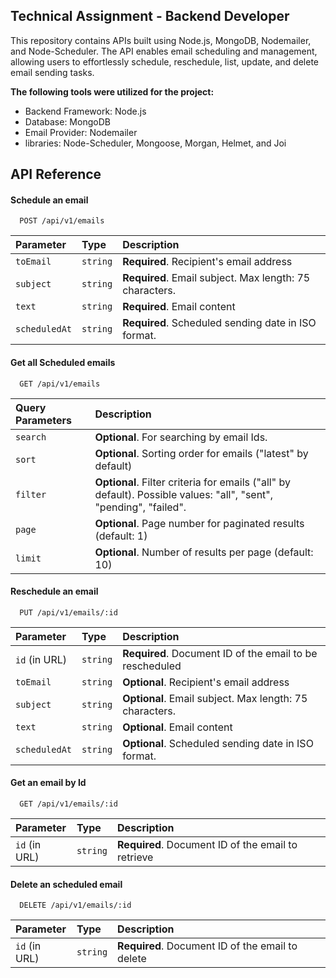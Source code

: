 ## **Technical Assignment - Backend Developer**

This repository contains APIs built using Node.js, MongoDB, Nodemailer, and Node-Scheduler. The API enables email scheduling and management, allowing users to effortlessly schedule, reschedule, list, update, and delete email sending tasks.

**The following tools were utilized for the project:**

- Backend Framework: Node.js
- Database: MongoDB
- Email Provider: Nodemailer
- libraries: Node-Scheduler, Mongoose, Morgan, Helmet, and Joi

## API Reference

#### Schedule an email

```http
  POST /api/v1/emails
```

| Parameter | Type     | Description                |
| :-------- | :------- | :------------------------- |
| `toEmail` | `string` | **Required**. Recipient's email address |
| `subject` | `string` | **Required**. Email subject. Max length: 75 characters. |
| `text` | `string` | **Required**. Email content |
| `scheduledAt` | `string` | **Required**. Scheduled sending date in ISO format. |

#### Get all Scheduled emails

```http
  GET /api/v1/emails
```

|  Query Parameters | Description                       |
| :-------- | :-------------------------------- |
| `search`      |  **Optional**. For searching by email Ids. |
| `sort`      |  **Optional**. Sorting order for emails ("latest" by default) |
| `filter`      |  **Optional**. Filter criteria for emails ("all" by default). Possible values: "all", "sent", "pending", "failed". |
| `page`      |  **Optional**. Page number for paginated results (default: 1) |
| `limit`      |  **Optional**. Number of results per page (default: 10) |

#### Reschedule an email

```http
  PUT /api/v1/emails/:id
```

| Parameter | Type     | Description                |
| :-------- | :------- | :------------------------- |
| `id` (in URL) | `string` | **Required**. Document ID of the email to be rescheduled |
| `toEmail` | `string` | **Optional**. Recipient's email address |
| `subject` | `string` | **Optional**. Email subject. Max length: 75 characters. |
| `text` | `string` | **Optional**. Email content |
| `scheduledAt` | `string` | **Optional**. Scheduled sending date in ISO format. |

#### Get an email by Id

```http
  GET /api/v1/emails/:id
```

| Parameter | Type     | Description                |
| :-------- | :------- | :------------------------- |
| `id` (in URL) | `string` | **Required**. Document ID of the email to retrieve |

#### Delete an scheduled email

```http
  DELETE /api/v1/emails/:id
```

| Parameter | Type     | Description                |
| :-------- | :------- | :------------------------- |
| `id` (in URL) | `string` | **Required**. Document ID of the email to delete |

